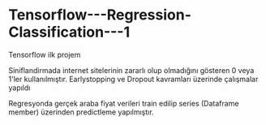 # Tensorflow---Regression-Classification---1
Tensorflow ilk projem

Siniflandirmada internet sitelerinin zararlı olup olmadığını gösteren 0 veya 1'ler kullanılmıştır. Earlystopping ve Dropout kavramları üzerinde çalışmalar yapıldı

Regresyonda gerçek araba fiyat verileri train edilip series (Dataframe member) üzerinden predictleme yapılmıştır.
